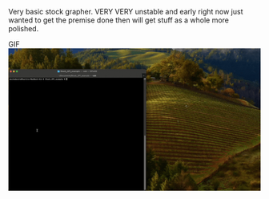 Very basic stock grapher. VERY VERY unstable and early right now just wanted to get the premise done then will get stuff as a whole more polished.


GIF
![](https://github.com/Mockedarche/Stock_Grapher/blob/main/example.gif)
